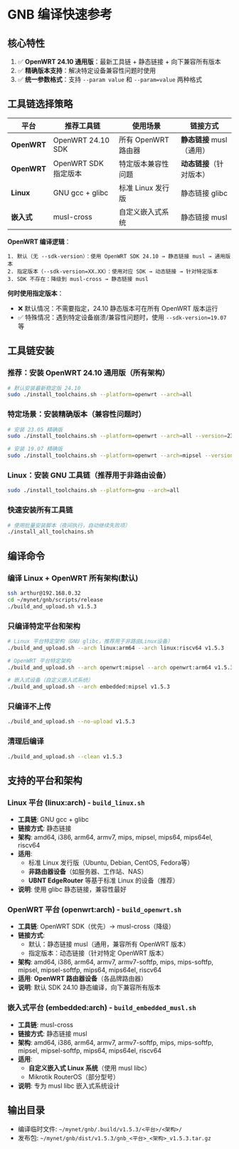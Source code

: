 # GNB 编译快速参考

## 核心特性

1. ✅ **OpenWRT 24.10 通用版**：最新工具链 + 静态链接 + 向下兼容所有版本
2. ✅ **精确版本支持**：解决特定设备兼容性问题时使用
3. ✅ **统一参数格式**：支持 `--param value` 和 `--param=value` 两种格式

## 工具链选择策略

| 平台 | 推荐工具链 | 使用场景 | 链接方式 |
|------|-----------|---------|---------|
| **OpenWRT** | OpenWRT 24.10 SDK | 所有 OpenWRT 路由器 | **静态链接** musl（通用） |
| **OpenWRT** | OpenWRT SDK 指定版本 | 特定版本兼容性问题 | **动态链接**（针对版本） |
| **Linux** | GNU gcc + glibc | 标准 Linux 发行版 | 静态链接 glibc |
| **嵌入式** | musl-cross | 自定义嵌入式系统 | 静态链接 musl |

**OpenWRT 编译逻辑**：
```
1. 默认（无 --sdk-version）：使用 OpenWRT SDK 24.10 → 静态链接 musl → 通用版本
2. 指定版本（--sdk-version=XX.XX）：使用对应 SDK → 动态链接 → 针对特定版本
3. SDK 不存在：降级到 musl-cross → 静态链接 musl
```

**何时使用指定版本**：
- ❌ 默认情况：不需要指定，24.10 静态版本可在所有 OpenWRT 版本运行
- ✅ 特殊情况：遇到特定设备崩溃/兼容性问题时，使用 `--sdk-version=19.07` 等

## 工具链安装

### 推荐：安装 OpenWRT 24.10 通用版（所有架构）
```bash
# 默认安装最新稳定版 24.10
sudo ./install_toolchains.sh --platform=openwrt --arch=all
```

### 特定场景：安装精确版本（兼容性问题时）
```bash
# 安装 23.05 精确版
sudo ./install_toolchains.sh --platform=openwrt --arch=all --version=23.05

# 安装 19.07 精确版
sudo ./install_toolchains.sh --platform=openwrt --arch=mipsel --version=19.07
```

### Linux：安装 GNU 工具链（推荐用于非路由设备）
```bash
sudo ./install_toolchains.sh --platform=gnu --arch=all
```

### 快速安装所有工具链
```bash
# 使用批量安装脚本（夜间执行，自动继续失败项）
./install_all_toolchains.sh
```

## 编译命令

### 编译 Linux + OpenWRT 所有架构(默认)
```bash
ssh arthur@192.168.0.32
cd ~/mynet/gnb/scripts/release
./build_and_upload.sh v1.5.3
```

### 只编译特定平台和架构
```bash
# Linux 平台特定架构（GNU glibc，推荐用于非路由Linux设备）
./build_and_upload.sh --arch linux:arm64 --arch linux:riscv64 v1.5.3

# OpenWRT 平台特定架构
./build_and_upload.sh --arch openwrt:mipsel --arch openwrt:arm64 v1.5.3

# 嵌入式设备（自定义嵌入式系统）
./build_and_upload.sh --arch embedded:mipsel v1.5.3
```

### 只编译不上传
```bash
./build_and_upload.sh --no-upload v1.5.3
```

### 清理后编译
```bash
./build_and_upload.sh --clean v1.5.3
```

## 支持的平台和架构

### Linux 平台 (linux:arch) - `build_linux.sh`
- **工具链**: GNU gcc + glibc
- **链接方式**: 静态链接
- **架构**: amd64, i386, arm64, armv7, mips, mipsel, mips64, mips64el, riscv64
- **适用**: 
  - 标准 Linux 发行版（Ubuntu, Debian, CentOS, Fedora等）
  - **非路由器设备**（如服务器、工作站、NAS）
  - **UBNT EdgeRouter** 等基于标准 Linux 的设备（推荐）
- **说明**: 使用 glibc 静态链接，兼容性最好

### OpenWRT 平台 (openwrt:arch) - `build_openwrt.sh`
- **工具链**: OpenWRT SDK（优先）→ musl-cross（降级）
- **链接方式**: 
  - 默认：静态链接 musl（通用，兼容所有 OpenWRT 版本）
  - 指定版本：动态链接（针对特定 OpenWRT 版本）
- **架构**: amd64, i386, arm64, armv7, armv7-softfp, mips, mips-softfp, mipsel, mipsel-softfp, mips64, mips64el, riscv64
- **适用**: **OpenWRT 路由器设备**（各品牌路由器）
- **说明**: 默认 SDK 24.10 静态编译，向下兼容所有版本

### 嵌入式平台 (embedded:arch) - `build_embedded_musl.sh`
- **工具链**: musl-cross
- **链接方式**: 静态链接 musl
- **架构**: amd64, i386, arm64, armv7, armv7-softfp, mips, mips-softfp, mipsel, mipsel-softfp, mips64, mips64el, riscv64
- **适用**: 
  - **自定义嵌入式 Linux 系统**（使用 musl libc）
  - Mikrotik RouterOS（部分型号）
- **说明**: 专为 musl libc 嵌入式系统设计

## 输出目录
- 编译临时文件: `~/mynet/gnb/.build/v1.5.3/<平台>/<架构>/`
- 发布包: `~/mynet/gnb/dist/v1.5.3/gnb_<平台>_<架构>_v1.5.3.tar.gz`
